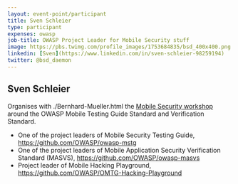 ```yaml
---
layout: event-point/participant
title: Sven Schleier
type: participant
expenses: owasp
job-title: OWASP Project Leader for Mobile Security stuff
image: https://pbs.twimg.com/profile_images/1753684835/bsd_400x400.png
linkedin: [Sven](https://www.linkedin.com/in/sven-schleier-98259194)
twitter: @bsd_daemon
---
```


## Sven Schleier

Organises with ./Bernhard-Mueller.html the [Mobile Security workshop](../Workshops/Mobile-Security.html) around the OWASP Mobile Testing Guide Standard and Verification Standard. 

* One of the project leaders of Mobile Security Testing Guide, https://github.com/OWASP/owasp-mstg
* One of the project leaders of Mobile Application Security Verification Standard (MASVS), https://github.com/OWASP/owasp-masvs
* Project leader of Mobile Hacking Playground, https://github.com/OWASP/OMTG-Hacking-Playground
